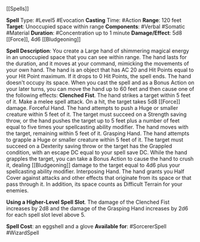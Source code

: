 [[Spells]]

**Spell** Type: #Level5 #Evocation 
**Casting** Time: #Action 
**Range**: 120 feet
**Target**: Unoccupied space within range
**Components**: #Verbal #Somatic #Material 
**Duration**: #Concentration up to 1 minute
**Damage/Effect**: 5d8 [[Force]], 4d6 [[Bludgeoning]]

**Spell Description**: 
	You create a Large hand of shimmering magical energy in an unoccupied space that you can see within range. The hand lasts for the duration, and it moves at your command, mimicking the movements of your own hand.
	The hand is an object that has AC 20 and Hit Points equal to your Hit Point maximum. If it drops to 0 Hit Points, the spell ends. The hand doesn't occupy its space.
	When you cast the spell and as a Bonus Action on your later turns, you can move the hand up to 60 feet and then cause one of the following effects:
	**Clenched Fist**. The hand strikes a target within 5 feet of it. Make a melee spell attack. On a hit, the target takes 5d8 [[Force]] damage. Forceful Hand. The hand attempts to push a Huge or smaller creature within 5 feet of it. The target must succeed on a Strength saving throw, or the hand pushes the target up to 5 feet plus a number of feet equal to five times your spellcasting ability modifier. The hand moves with the target, remaining within 5 feet of it.
	Grasping Hand. The hand attempts to grapple a Huge or smaller creature within 5 feet of it. The target must succeed on a Dexterity saving throw or the target has the Grappled condition, with an escape DC equal to your spell save DC. While the hand grapples the target, you can take a Bonus Action to cause the hand to crush it, dealing [[Bludgeoning]] damage to the target equal to 4d6 plus your spellcasting ability modifier. Interposing Hand. The hand grants you Half Cover against attacks and other effects that originate from its space or that pass through it. In addition, its space counts as Difficult Terrain for your enemies.

**Using a Higher-Level Spell Slot**. The damage of the
Clenched Fist increases by 2d8 and the damage of
the Grasping Hand increases by 2d6 for each spell
slot level above 5.

**Spell Cost**: an eggshell and a glove
**Available for**: #SorcererSpell #WizardSpell 